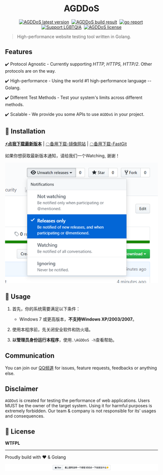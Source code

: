 <!--
[![AGDDoS](https://socialify.git.ci/AGDDoS/AGDDoS/image?description=1&forks=1&issues=1&language=1&logo=https%3A%2F%2Favatars.githubusercontent.com%2Fu%2F63779340&name=1&owner=1&pattern=Circuit%20Board&pulls=1&stargazers=1&theme=Light&cache=600)](https://github.com/AGDDoS/AGDDoS)
[![LGBT-CN](https://img.shields.io/badge/Support-LGBTQIA-FF0000)](https://git.io/JfJiO)
-->
<h1 align="center">AGDDoS</h1>

<p align="center">
    <a href="https://github.com/AGDDoS/AGDDoS/releases" target="_blank"><img src="https://img.shields.io/github/v/release/AGDDoS/AGDDoS?color=orange&include_prereleases&logo=github&style=for-the-badge" alt="AGDDoS latest version" /></a>&nbsp;
    <a href="https://github.com/AGDDoS/AGDDoS/actions/workflows/go.yml" target="_blank"><img src="https://img.shields.io/github/workflow/status/AGDDoS/AGDDoS/Go?style=for-the-badge&logo=github" alt="AGDDoS build result" /></a>&nbsp;
    <a href="https://goreportcard.com/report/github.com/AGDDoS/AGDDoS" target="_blank"><img src="https://goreportcard.com/badge/github.com/AGDDoS/AGDDoS?style=for-the-badge&logo=go" alt="go report" /></a>&nbsp;
    <a href="https://github.com/LGBT-CN" target="_blank"><img src="https://img.shields.io/badge/Support-LGBTQIA-FF0000?style=for-the-badge" alt="Support LGBTQIA" /></a>&nbsp;
    <a href="https://github.com/AGDDoS/AGDDoS/blob/master/LICENSE" target="_blank"><img src="https://img.shields.io/badge/LICENSE-WTFPL-orange?style=for-the-badge&logo=none" alt="AGDDoS license" /></a>
</p>

> High-performance website testing tool written in Golang.

## Features
:heavy_check_mark: Protocol Agnostic - Currently supporting *HTTP, HTTPS, HTTP/2*. Other protocols are on the way.

:heavy_check_mark: High-performance - Using the world #1 high-performance language -- Golang.

:heavy_check_mark: Different Test Methods - Test your system's limits across different methods.

:heavy_check_mark: Scalable - We provide you some APIs to use `AGDDoS` in your project.

## 🎈 Installation

**[⚡️点我下载最新版本](https://github.com/AGDDoS/AGDDoS/releases/)** | [☁备用下载-镜像网站] | [☁备用下载-FastGit]

如果你想获取最新版本通知，请给我们一个Watching, 谢谢！

![](img/watch_release.png)


## 🔨 Usage

1. 首先，你的系统需要满足以下条件：

    * Windows 7 或更高版本，**不支持Windows XP/2003/2007**。

2. 使用本程序前，先关闭安全软件和防火墙。

3. **以管理员身份运行本程序**，使用`.\AGDDoS -h`查看帮助。

## Communication

You can join our [QQ频道] for issues, feature requests, feedbacks or anything else. 

## Disclaimer

`AGDDoS` is created for testing the performance of web applications. Users MUST be the owner of the target system.
Using it for harmful purposes is extremely forbidden. Our team & company is not responsible for its’ usages and consequences.

## 📄 License

**WTFPL**

---
Proudly build with ❤️ & Golang

[![](img/give_a_star.png)](https://github.com/AGDDoS/AGDDoS)


[☁备用下载-镜像网站]: https://index.pig2333.workers.dev/AGDDoS/AGDDoS/releases/
[☁备用下载-FastGit]: https://hub.fastgit.xyz/AGDDoS/AGDDoS/releases/
[QQ频道]: https://github.com/
[购买支持者证书]: https://afdian.net/@xiaozhu2021
